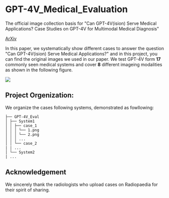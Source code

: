 # GPT-4V_Medical_Evaluation
The official image collection basis for "Can GPT-4V(ision) Serve Medical Applications? Case Studies on GPT-4V for Multimodal Medical Diagnosis"

[ArXiv]()

In this paper, we systematically show different cases to answer the question "Can GPT-4V(ision) Serve Medical Applications?" and in this project, you can find the original images we used in our paper. We test GPT-4V form **17** commonly seen medical systems and cover **8** different imageing modalities as shown in the following figure.

<img src="https://github.com/chaoyi-wu/GPT-4V_Medical_Evaluation/blob/main/teaser.png"/>

## Project Orgenization:
We organize the cases following systems, demonstrated as fowllowing: 
```
├── GPT-4V_Eval 
│ ├── System1 
│ │ ├── case_1 
│ │ │ └── 1.png 
│ │ │ └── 2.png 
│ │ │ ... 
│ │ └── case_2 
| | ... 
│ └── System2 
| ... 
```

## Acknowledgement
We sincerely thank the radiologists who upload cases on Radiopaedia for their spirit of sharing.
